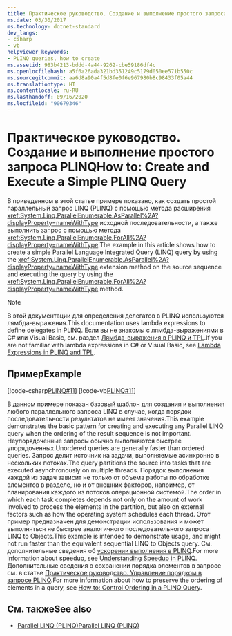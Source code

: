 ```yaml
---
title: Практическое руководство. Создание и выполнение простого запроса PLINQ
ms.date: 03/30/2017
ms.technology: dotnet-standard
dev_langs:
- csharp
- vb
helpviewer_keywords:
- PLINQ queries, how to create
ms.assetid: 983b4213-bddd-4a44-9262-cbe59186df4c
ms.openlocfilehash: a5f6a26ada321bd351249c5179d050ee571b550c
ms.sourcegitcommit: aa6d8a90a4f5d8fe0f6e967980b8c98433f05a44
ms.translationtype: HT
ms.contentlocale: ru-RU
ms.lasthandoff: 09/16/2020
ms.locfileid: "90679346"
---
```

# <a name="how-to-create-and-execute-a-simple-plinq-query"></a><span data-ttu-id="14b90-102">Практическое руководство. Создание и выполнение простого запроса PLINQ</span><span class="sxs-lookup"><span data-stu-id="14b90-102">How to: Create and Execute a Simple PLINQ Query</span></span>

<span data-ttu-id="14b90-103">В приведенном в этой статье примере показано, как создать простой параллельный запрос LINQ (PLINQ) с помощью метода расширения <xref:System.Linq.ParallelEnumerable.AsParallel%2A?displayProperty=nameWithType> исходной последовательности, а также выполнить запрос с помощью метода <xref:System.Linq.ParallelEnumerable.ForAll%2A?displayProperty=nameWithType>.</span><span class="sxs-lookup"><span data-stu-id="14b90-103">The example in this article shows how to create a simple Parallel Language Integrated Query (LINQ) query by using the <xref:System.Linq.ParallelEnumerable.AsParallel%2A?displayProperty=nameWithType> extension method on the source sequence and executing the query by using the <xref:System.Linq.ParallelEnumerable.ForAll%2A?displayProperty=nameWithType> method.</span></span>  
  
> [!NOTE]
> <span data-ttu-id="14b90-104">В этой документации для определения делегатов в PLINQ используются лямбда-выражения.</span><span class="sxs-lookup"><span data-stu-id="14b90-104">This documentation uses lambda expressions to define delegates in PLINQ.</span></span> <span data-ttu-id="14b90-105">Если вы не знакомы с лямбда-выражениями в C# или Visual Basic, см. раздел [Лямбда-выражения в PLINQ и TPL](lambda-expressions-in-plinq-and-tpl.md).</span><span class="sxs-lookup"><span data-stu-id="14b90-105">If you are not familiar with lambda expressions in C# or Visual Basic, see [Lambda Expressions in PLINQ and TPL](lambda-expressions-in-plinq-and-tpl.md).</span></span>  
  
## <a name="example"></a><span data-ttu-id="14b90-106">Пример</span><span class="sxs-lookup"><span data-stu-id="14b90-106">Example</span></span>  
 [!code-csharp[PLINQ#11](../../../samples/snippets/csharp/VS_Snippets_Misc/plinq/cs/create1.cs#11)]
 [!code-vb[PLINQ#11](../../../samples/snippets/visualbasic/VS_Snippets_Misc/plinq/vb/create1.vb#11)]  
  
 <span data-ttu-id="14b90-107">В данном примере показан базовый шаблон для создания и выполнения любого параллельного запроса LINQ в случае, когда порядок последовательности результатов не имеет значения.</span><span class="sxs-lookup"><span data-stu-id="14b90-107">This example demonstrates the basic pattern for creating and executing any Parallel LINQ query when the ordering of the result sequence is not important.</span></span> <span data-ttu-id="14b90-108">Неупорядоченные запросы обычно выполняются быстрее упорядоченных.</span><span class="sxs-lookup"><span data-stu-id="14b90-108">Unordered queries are generally faster than ordered queries.</span></span> <span data-ttu-id="14b90-109">Запрос делит источник на задачи, выполняемые асинхронно в нескольких потоках.</span><span class="sxs-lookup"><span data-stu-id="14b90-109">The query partitions the source into tasks that are executed asynchronously on multiple threads.</span></span> <span data-ttu-id="14b90-110">Порядок выполнения каждой из задач зависит не только от объема работы по обработке элементов в разделе, но и от внешних факторов, например, от планирования каждого из потоков операционной системой.</span><span class="sxs-lookup"><span data-stu-id="14b90-110">The order in which each task completes depends not only on the amount of work involved to process the elements in the partition, but also on external factors such as how the operating system schedules each thread.</span></span> <span data-ttu-id="14b90-111">Этот пример предназначен для демонстрации использования и может выполняться не быстрее аналогичного последовательного запроса LINQ to Objects.</span><span class="sxs-lookup"><span data-stu-id="14b90-111">This example is intended to demonstrate usage, and might not run faster than the equivalent sequential LINQ to Objects query.</span></span> <span data-ttu-id="14b90-112">См. дополнительные сведения об [ускорении выполнения в PLINQ](understanding-speedup-in-plinq.md).</span><span class="sxs-lookup"><span data-stu-id="14b90-112">For more information about speedup, see [Understanding Speedup in PLINQ](understanding-speedup-in-plinq.md).</span></span> <span data-ttu-id="14b90-113">Дополнительные сведения о сохранении порядка элементов в запросе см. в статье [Практическое руководство. Управление порядком в запросе PLINQ](how-to-control-ordering-in-a-plinq-query.md).</span><span class="sxs-lookup"><span data-stu-id="14b90-113">For more information about how to preserve the ordering of elements in a query, see [How to: Control Ordering in a PLINQ Query](how-to-control-ordering-in-a-plinq-query.md).</span></span>  
  
## <a name="see-also"></a><span data-ttu-id="14b90-114">См. также</span><span class="sxs-lookup"><span data-stu-id="14b90-114">See also</span></span>

- [<span data-ttu-id="14b90-115">Parallel LINQ (PLINQ)</span><span class="sxs-lookup"><span data-stu-id="14b90-115">Parallel LINQ (PLINQ)</span></span>](introduction-to-plinq.md)
